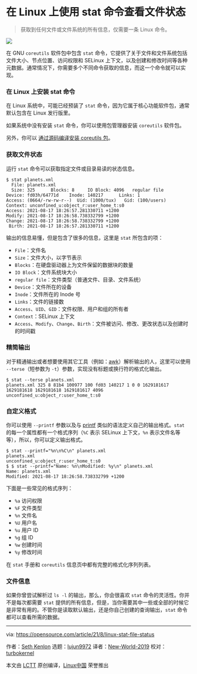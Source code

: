 [#]: subject: "Check file status on Linux with the stat command"
[#]: via: "https://opensource.com/article/21/8/linux-stat-file-status"
[#]: author: "Seth Kenlon https://opensource.com/users/seth"
[#]: collector: "lujun9972"
[#]: translator: "New-World-2019"
[#]: reviewer: "turbokernel"
[#]: publisher: "wxy"
[#]: url: " "

在 Linux 上使用 stat 命令查看文件状态
======

> 获取到任何文件或文件系统的所有信息，仅需要一条 Linux 命令。

![](https://img.linux.net.cn/data/attachment/album/202109/10/072912ouo04jchatqazq53.jpg)

在 GNU `coreutils` 软件包中包含 `stat` 命令，它提供了关于文件和文件系统包括文件大小、节点位置、访问权限和 SELinux 上下文，以及创建和修改时间等各种元数据。通常情况下，你需要多个不同命令获取的信息，而这一个命令就可以实现。

### 在 Linux 上安装 stat 命令

在 Linux 系统中，可能已经预装了 `stat` 命令，因为它属于核心功能软件包，通常默认包含在 Linux 发行版里。

如果系统中没有安装 `stat` 命令，你可以使用包管理器安装 `coreutils` 软件包。

另外，你可以 [通过源码编译安装 coreutils 包][2]。

### 获取文件状态

运行 `stat` 命令可以获取指定文件或目录易读的状态信息。

```
$ stat planets.xml
  File: planets.xml
  Size: 325      Blocks: 8     IO Block: 4096   regular file
Device: fd03h/64771d    Inode: 140217      Links: 1
Access: (0664/-rw-rw-r--)  Uid: (1000/tux)   Gid: (100/users)
Context: unconfined_u:object_r:user_home_t:s0
Access: 2021-08-17 18:26:57.281330711 +1200
Modify: 2021-08-17 18:26:58.738332799 +1200
Change: 2021-08-17 18:26:58.738332799 +1200
 Birth: 2021-08-17 18:26:57.281330711 +1200
```

输出的信息易懂，但是包含了很多的信息，这里是 `stat` 所包含的项：

  * `File`：文件名
  * `Size`：文件大小，以字节表示
  * `Blocks`：在硬盘驱动器上为文件保留的数据块的数量
  * `IO Block`：文件系统块大小
  * `regular file`：文件类型（普通文件、目录、文件系统）
  * `Device`：文件所在的设备
  * `Inode`：文件所在的 Inode 号
  * `Links`：文件的链接数
  * `Access`、`UID`、`GID`：文件权限、用户和组的所有者
  * `Context`：SELinux 上下文
  * `Access`、`Modify`、`Change`、`Birth`：文件被访问、修改、更改状态以及创建时的时间戳

### 精简输出

对于精通输出或者想要使用其它工具（例如：[awk][3]）解析输出的人，这里可以使用 `--terse`（短参数为 `-t`）参数，实现没有标题或换行符的格式化输出。

```
$ stat --terse planets.xml
planets.xml 325 8 81b4 100977 100 fd03 140217 1 0 0 1629181617 1629181618 1629181618 1629181617 4096 unconfined_u:object_r:user_home_t:s0
```

### 自定义格式

你可以使用 `--printf` 参数以及与 [printf][4] 类似的语法定义自己的输出格式。`stat` 的每一个属性都有一个格式序列（`%C` 表示 SELinux 上下文，`%n` 表示文件名等等），所以，你可以定义输出格式。

```
$ stat --printf="%n\n%C\n" planets.xml
planets.xml
unconfined_u:object_r:user_home_t:s0
$ $ stat --printf="Name: %n\nModified: %y\n" planets.xml
Name: planets.xml
Modified: 2021-08-17 18:26:58.738332799 +1200
```

下面是一些常见的格式序列：

  * `%a` 访问权限
  * `%F` 文件类型
  * `%n` 文件名
  * `%U` 用户名
  * `%u` 用户 ID
  * `%g` 组 ID
  * `%w` 创建时间
  * `%y` 修改时间

在 `stat` 手册和 `coreutils` 信息页中都有完整的格式化序列列表。

### 文件信息

如果你曾尝试解析过 `ls -l` 的输出，那么，你会很喜欢 `stat` 命令的灵活性。你并不是每次都需要 `stat` 提供的所有信息，但是，当你需要其中一些或全部的时候它是非常有用的。不管你是读取默认输出，还是你自己创建的查询输出，`stat` 命令都可以查看所需的数据。

--------------------------------------------------------------------------------

via: https://opensource.com/article/21/8/linux-stat-file-status

作者：[Seth Kenlon][a]
选题：[lujun9972][b]
译者：[New-World-2019](https://github.com/New-World-2019)
校对：[turbokernel](https://github.com/turbokernel)

本文由 [LCTT](https://github.com/LCTT/TranslateProject) 原创编译，[Linux中国](https://linux.cn/) 荣誉推出

[a]: https://opensource.com/users/seth
[b]: https://github.com/lujun9972
[1]: https://opensource.com/sites/default/files/styles/image-full-size/public/lead-images/yearbook-haff-rx-linux-file-lead_0.png?itok=-i0NNfDC (Hand putting a Linux file folder into a drawer)
[2]: https://www.gnu.org/software/coreutils/
[3]: https://opensource.com/article/20/9/awk-ebook
[4]: https://opensource.com/article/20/8/printf
